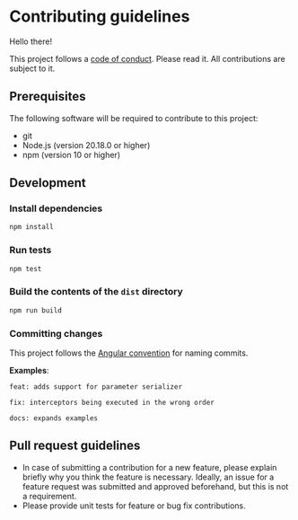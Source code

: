 # Contributing guidelines

Hello there!

This project follows a [code of conduct](https://github.com/kleinfreund/retrieve/blob/main/CODE_OF_CONDUCT.md). Please read it. All contributions are subject to it.

## Prerequisites

The following software will be required to contribute to this project:

- git
- Node.js (version 20.18.0 or higher)
- npm (version 10 or higher)

## Development

### Install dependencies

```sh
npm install
```

### Run tests

```sh
npm test
```

### Build the contents of the `dist` directory

```sh
npm run build
```

### Committing changes

This project follows the [Angular convention](https://github.com/conventional-changelog/conventional-changelog/tree/master/packages/conventional-changelog-angular) for naming commits.

**Examples**:

```
feat: adds support for parameter serializer
```

```
fix: interceptors being executed in the wrong order
```

```
docs: expands examples
```

## Pull request guidelines

- In case of submitting a contribution for a new feature, please explain briefly why you think the feature is necessary. Ideally, an issue for a feature request was submitted and approved beforehand, but this is not a requirement.
- Please provide unit tests for feature or bug fix contributions.
